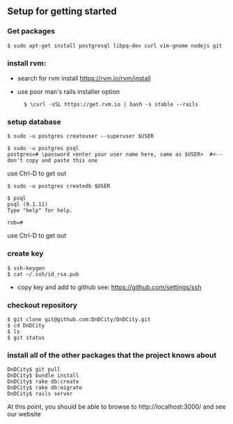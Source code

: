 ## Setup for getting started

### Get packages 

    $ sudo apt-get install postgresql libpq-dev curl vim-gnome nodejs git

### install rvm:

* search for rvm install https://rvm.io/rvm/install
* use poor man's rails installer option

        $ \curl -sSL https://get.rvm.io | bash -s stable --rails

### setup database

    $ sudo -u postgres createuser --superuser $USER

    $ sudo -u postgres psql
    postgres=# \password <enter your user name here, same as $USER>  #<-- don't copy and paste this one

use Ctrl-D to get out

    $ sudo -u postgres createdb $USER

    $ psql
    psql (9.1.11)
    Type "help" for help.

    rob=# 

use Ctrl-D to get out

### create key

    $ ssh-keygen
    $ cat ~/.ssh/id_rsa.pub 

* copy key and add to github see: https://github.com/settings/ssh

### checkout repository

    $ git clone git@github.com:DnDCity/DnDCity.git
    $ cd DnDCity
    $ ls
    $ git status

### install all of the other packages that the project knows about

    DnDCity$ git pull
    DnDCity$ bundle install
    DnDCity$ rake db:create
    DnDCity$ rake db:migrate
    DnDCity$ rails server

At this point, you should be able to browse to http://localhost:3000/ and see our website


